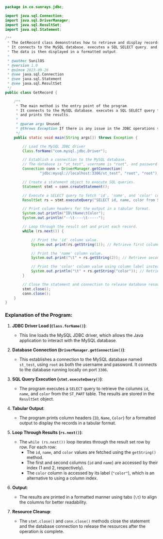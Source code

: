 ```java
package in.co.sunrays.jdbc;

import java.sql.Connection;
import java.sql.DriverManager;
import java.sql.ResultSet;
import java.sql.Statement;

/**
 * The GetRecord class demonstrates how to retrieve and display records from a MySQL database using JDBC.
 * It connects to the MySQL database, executes a SQL SELECT query, and fetches the data from a table.
 * The data is then displayed in a formatted output.
 * 
 * @author SunilOS
 * @version 1.0
 * @since 2023-09-26
 * @see java.sql.Connection
 * @see java.sql.Statement
 * @see java.sql.ResultSet
 */
public class GetRecord {

    /**
     * The main method is the entry point of the program.
     * It connects to the MySQL database, executes a SQL SELECT query to retrieve records from the table,
     * and prints the results.
     * 
     * @param args Unused.
     * @throws Exception If there is any issue in the JDBC operations such as connection failure or SQL errors.
     */
    public static void main(String args[]) throws Exception {

        // Load the MySQL JDBC driver
        Class.forName("com.mysql.jdbc.Driver");

        // Establish a connection to the MySQL database.
        // The database is "st_test", username is "root", and password is "root".
        Connection conn = DriverManager.getConnection(
                "jdbc:mysql://localhost:3306/st_test", "root", "root");

        // Create a statement object to execute SQL queries.
        Statement stmt = conn.createStatement();

        // Execute a SELECT query to fetch 'id', 'name', and 'color' columns from the 'ST_PART' table.
        ResultSet rs = stmt.executeQuery("SELECT id, name, color from ST_PART");

        // Print column headers for the output in a tabular format.
        System.out.println("ID\tName\tColor");
        System.out.println("--\t----\t-----");

        // Loop through the result set and print each record.
        while (rs.next()) {

            // Print the 'id' column value.
            System.out.print(rs.getString(1)); // Retrieve first column (id)

            // Print the 'name' column value.
            System.out.print("\t" + rs.getString(2)); // Retrieve second column (name)

            // Print the 'color' column value using column label instead of index.
            System.out.println("\t" + rs.getString("color")); // Retrieve 'color' column by name
        }

        // Close the statement and connection to release database resources.
        stmt.close();
        conn.close();
    }
}
```

### Explanation of the Program:

1. **JDBC Driver Load (`Class.forName()`)**:
   - This line loads the MySQL JDBC driver, which allows the Java application to interact with the MySQL database.

2. **Database Connection (`DriverManager.getConnection()`)**:
   - This establishes a connection to the MySQL database named `st_test`, using `root` as both the username and password. It connects to the database running locally on port `3306`.

3. **SQL Query Execution (`stmt.executeQuery()`)**:
   - The program executes a `SELECT` query to retrieve the columns `id`, `name`, and `color` from the `ST_PART` table. The results are stored in the `ResultSet` object.

4. **Tabular Output**:
   - The program prints column headers (`ID`, `Name`, `Color`) for a formatted output to display the records in a tabular format.

5. **Loop Through Results (`rs.next()`)**:
   - The `while (rs.next())` loop iterates through the result set row by row. For each row:
     - The `id`, `name`, and `color` values are fetched using the `getString()` method.
     - The first and second columns (`id` and `name`) are accessed by their index (1 and 2, respectively).
     - The `color` column is accessed by its label (`"color"`), which is an alternative to using a column index.

6. **Output**:
   - The results are printed in a formatted manner using tabs (`\t`) to align the columns for better readability.

7. **Resource Cleanup**:
   - The `stmt.close()` and `conn.close()` methods close the statement and the database connection to release the resources after the operation is complete.
